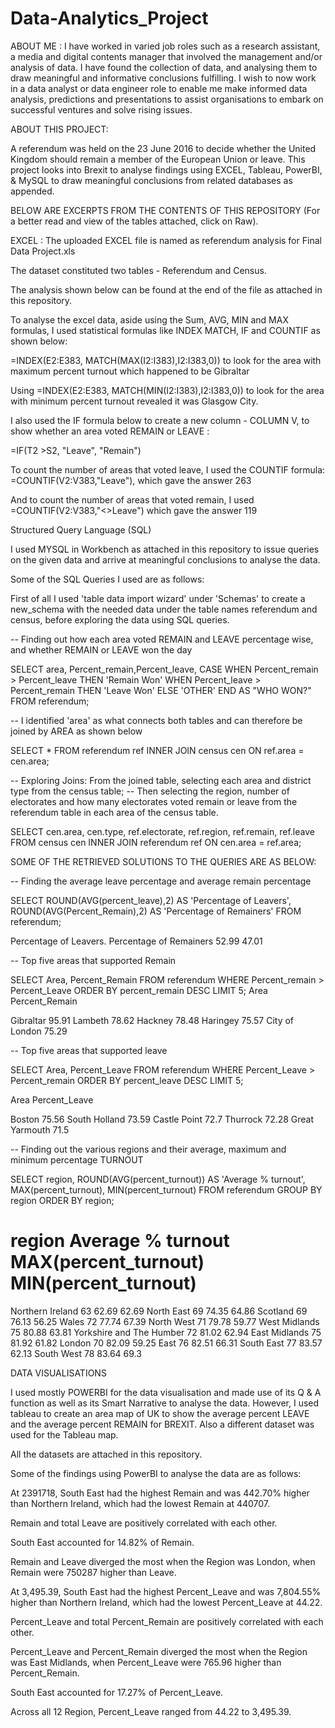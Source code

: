 # Data-Analytics_Project

ABOUT ME : I have worked in varied job roles such as a research assistant, a media and digital contents manager that involved the management and/or analysis of data. 
I have found the collection of data, and analysing them to draw meaningful and informative conclusions fulfilling. I wish to now work in a data analyst or data engineer role to enable me make informed data analysis, predictions and presentations to assist organisations to embark on successful ventures and solve rising issues.

ABOUT THIS PROJECT:

A referendum was held on the 23 June 2016 to decide whether the United Kingdom should remain a member of the European Union or leave. This project looks into Brexit to analyse findings  using EXCEL, Tableau, PowerBI, & MySQL to draw meaningful conclusions from related databases as appended.

BELOW ARE EXCERPTS FROM THE CONTENTS OF THIS REPOSITORY (For a better read and view of the tables attached, click on Raw).


EXCEL :  The uploaded EXCEL file is named as referendum analysis for Final Data Project.xls

The dataset constituted two tables  - Referendum and Census.

The analysis shown below can be found at the end of the file as attached in this repository. 

To analyse the excel data, aside using the Sum, AVG, MIN and MAX formulas, I used statistical formulas like INDEX MATCH, IF and COUNTIF as shown below:


 =INDEX(E2:E383, MATCH(MAX(I2:I383),I2:I383,0)) to look for the area with maximum percent turnout which happened to be Gibraltar

Using =INDEX(E2:E383, MATCH(MIN(I2:I383),I2:I383,0)) to look for the area with minimum percent turnout revealed it was  Glasgow City.


I also used the IF formula below to create a new column - COLUMN V, to show whether an area voted REMAIN or LEAVE :

=IF(T2 >S2, "Leave", "Remain")


To count the number of areas that voted leave, I used the COUNTIF formula: =COUNTIF(V2:V383,"Leave"), which gave the answer 263

And to count the number of areas that voted remain, I used =COUNTIF(V2:V383,"<>Leave") which gave the answer 119




Structured Query Language (SQL)

I used MYSQL in Workbench as attached in this repository to issue queries on the given data and arrive at meaningful conclusions to analyse the data.

Some of the SQL Queries I used are as follows:

First of all I used 'table data import wizard' under 'Schemas' to create a new_schema with the needed data under the table names referendum and census, before exploring the data using SQL queries.

-- Finding out how each area voted REMAIN and LEAVE percentage wise, and whether REMAIN or LEAVE won the day

SELECT area, Percent_remain,Percent_leave,
CASE
WHEN Percent_remain > Percent_leave THEN 'Remain Won'
WHEN Percent_leave > Percent_remain THEN 'Leave Won'
ELSE 'OTHER'
END AS "WHO WON?"
FROM referendum;

           
-- I identified 'area' as what connects both tables and can therefore be joined by AREA as shown below

SELECT * FROM referendum ref
INNER JOIN census cen
ON ref.area = cen.area;

-- Exploring Joins: From the joined table, selecting each area and district type from the census table; 
-- Then selecting the region, number of electorates and how many electorates voted remain or leave from the referendum table in each area of the census table.

SELECT cen.area, cen.type, ref.electorate, ref.region, ref.remain, ref.leave
FROM census cen
INNER JOIN referendum ref
ON cen.area = ref.area;


SOME OF THE RETRIEVED SOLUTIONS TO THE QUERIES ARE AS BELOW:


-- Finding the average leave percentage and average remain percentage

SELECT 
ROUND(AVG(percent_leave),2) AS 'Percentage of Leavers',
  ROUND(AVG(Percent_Remain),2) AS 'Percentage of Remainers'
FROM referendum;

Percentage of Leavers.           Percentage of Remainers
      52.99                                 47.01



-- Top five areas that supported Remain

SELECT Area, Percent_Remain
FROM referendum
WHERE  Percent_remain > Percent_Leave
ORDER BY percent_remain DESC
LIMIT 5;
 Area	Percent_Remain

Gibraltar	        95.91
Lambeth	          78.62
Hackney	          78.48
Haringey	         75.57
City of London	   75.29



-- Top five areas that supported leave
 
SELECT Area, Percent_Leave
FROM referendum
WHERE Percent_Leave > Percent_remain
ORDER BY percent_leave DESC
LIMIT 5;


Area	           Percent_Leave

Boston	         75.56
South Holland	  73.59
Castle Point	   72.7
Thurrock	       72.28
Great Yarmouth	 71.5


-- Finding out the various regions and their average, maximum and minimum percentage TURNOUT 

SELECT region, ROUND(AVG(percent_turnout)) AS 'Average % turnout', MAX(percent_turnout), MIN(percent_turnout)
FROM referendum
GROUP BY region
ORDER BY region; 



# region	       Average % turnout	MAX(percent_turnout)	MIN(percent_turnout)
Northern Ireland	          63	              62.69	               62.69
North East	                69	              74.35	               64.86
Scotland	                  69	              76.13	               56.25
Wales	                     72	              77.74	               67.39
North West	                71	              79.78	               59.77
West Midlands	             75	              80.88	               63.81
Yorkshire and The Humber	  72	              81.02	               62.94
East Midlands	             75	              81.92	               61.82
London	                    70	              82.09	               59.25
East	                      76	              82.51	               66.31
South East	                77	              83.57	               62.13
South West	                78	              83.64	               69.3


DATA VISUALISATIONS


I used mostly POWERBI for the data visualisation and made use of its Q & A function as well as its Smart Narrative to analyse the data.
However, I used tableau to create an area map of UK to show the average percent LEAVE and the average percent REMAIN for BREXIT. 
Also a different dataset was used for the Tableau map. 

All the datasets are attached in this repository.

Some of the findings using PowerBI to analyse the data are as follows:


At 2391718, South East had the highest Remain and was 442.70% higher than Northern Ireland, which had the lowest Remain at 440707.


Remain and total Leave are positively correlated with each other.


South East accounted for 14.82% of Remain.


Remain and Leave diverged the most when the Region was London, when Remain were 750287 higher than Leave.


At 3,495.39, South East had the highest Percent_Leave and was 7,804.55% higher than Northern Ireland, which had the lowest Percent_Leave at 44.22.



Percent_Leave and total Percent_Remain are positively correlated with each other.



Percent_Leave and Percent_Remain diverged the most when the Region was East Midlands, when Percent_Leave were 765.96 higher than Percent_Remain.



South East accounted for 17.27% of Percent_Leave.



Across all 12 Region, Percent_Leave ranged from 44.22 to 3,495.39.
 
 



